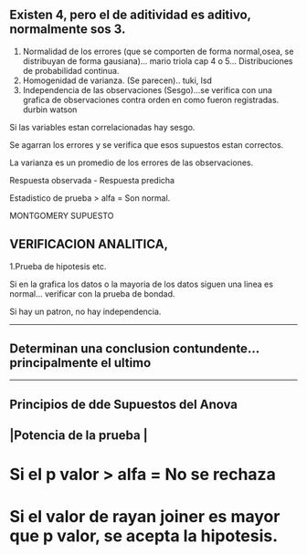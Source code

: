 ## Existen 4, pero el de aditividad es aditivo, normalmente sos 3.

1. Normalidad de los errores (que se comporten de forma normal,osea, se distribuyan de forma gausiana)... mario triola cap 4 o 5... Distribuciones de probabilidad continua. 
2. Homogenidad de varianza. (Se parecen).. tuki, lsd
3. Independencia de las observaciones (Sesgo)...se verifica con una grafica de observaciones contra orden en como fueron registradas.
durbin watson

Si las variables estan correlacionadas hay sesgo.

Se agarran los errores y se verifica que esos supuestos estan correctos. 

La varianza es un promedio de los errores de las observaciones. 

Respuesta observada - Respuesta predicha

Estadistico de prueba > alfa = Son normal.

MONTGOMERY SUPUESTO 

## VERIFICACION ANALITICA, 
1.Prueba de hipotesis
etc.

Si en la grafica los datos o la mayoria de los datos siguen una linea es normal... verificar con la prueba de bondad.

Si hay un patron, no hay independencia.

-----------------------------------------------------------------
## Determinan una conclusion contundente... principalmente el ultimo
------------------------------------------------------------------
Principios de dde
Supuestos del Anova
-----------------------
|Potencia de la prueba |
-----------------------

# Si el p valor > alfa = No se rechaza


# Si el valor de rayan joiner es mayor que p valor, se acepta la hipotesis. 

